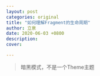 ```yaml
---
layout: post
categories: original
title: "如何理解Fragment的生命周期"
author: 立泉
date: 2020-06-03 +0800
description: 
cover: 

---
```


> 暗黑模式，不是一个Theme主题

